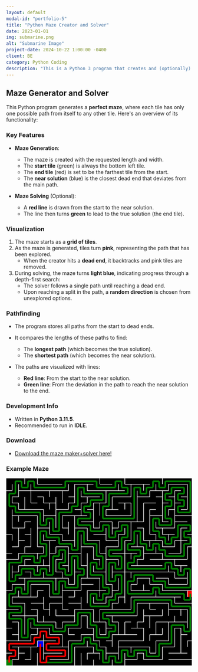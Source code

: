 ```yaml
---
layout: default
modal-id: "portfolio-5"
title: "Python Maze Creator and Solver"
date: 2023-01-01
img: submarine.png
alt: "Submarine Image"
project-date: 2024-10-22 1:00:00 -0400
client: BE
category: Python Coding
description: "This is a Python 3 program that creates and (optionally) solves a perfect maze"
---
```


## Maze Generator and Solver

This Python program generates a **perfect maze**, where each tile has only one possible path from itself to any other tile. Here's an overview of its functionality:

### Key Features
- **Maze Generation**:
  - The maze is created with the requested length and width.
  - The **start tile** (green) is always the bottom left tile.
  - The **end tile** (red) is set to be the farthest tile from the start.
  - The **near solution** (blue) is the closest dead end that deviates from the main path.

- **Maze Solving** (Optional):
  - A **red line** is drawn from the start to the near solution.
  - The line then turns **green** to lead to the true solution (the end tile).

### Visualization
1. The maze starts as a **grid of tiles**.
2. As the maze is generated, tiles turn **pink**, representing the path that has been explored.
   - When the creator hits a **dead end**, it backtracks and pink tiles are removed.
3. During solving, the maze turns **light blue**, indicating progress through a depth-first search:
   - The solver follows a single path until reaching a dead end.
   - Upon reaching a split in the path, a **random direction** is chosen from unexplored options.

### Pathfinding
- The program stores all paths from the start to dead ends.
- It compares the lengths of these paths to find:
  - The **longest path** (which becomes the true solution).
  - The **shortest path** (which becomes the near solution).
  
- The paths are visualized with lines:
  - **Red line**: From the start to the near solution.
  - **Green line**: From the deviation in the path to reach the near solution to the end.

### Development Info
- Written in **Python 3.11.5**.
- Recommended to run in **IDLE**.

### Download
- [Download the maze maker+solver here!](programs/maze-with-actual-docs.py)

### Example Maze
![Created and Solved Maze](img/portfolio/maze.png)

